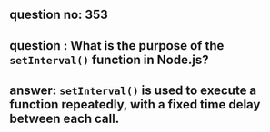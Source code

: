 
      
## question no: 353

## question : What is the purpose of the `setInterval()` function in Node.js?

## answer: `setInterval()` is used to execute a function repeatedly, with a fixed time delay between each call.
      
